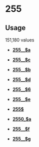 # 255

## Usage

151,180 values

-   **[255\_\_$a](../../tags/255/255__a-1.md)**  

-   **[255\_\_$c](../../tags/255/255__c-2.md)**  

-   **[255\_\_$b](../../tags/255/255__b-3.md)**  

-   **[255\_\_$d](../../tags/255/255__d-4.md)**  

-   **[255\_\_$6](../../tags/255/255__6-5.md)**  

-   **[255\_\_$e](../../tags/255/255__e-6.md)**  

-   **[255$](../../tags/255/255-7.md)**  

-   **[2550\_$a](../../tags/255/2550_a-8.md)**  

-   **[255\_\_$f](../../tags/255/255__f-9.md)**  

-   **[255\_\_$g](../../tags/255/255__g-10.md)**  


